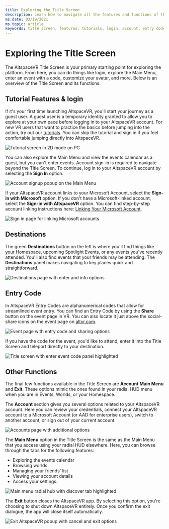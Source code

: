 ```yaml
---
title: Exploring the Title Screen
description: Learn how to navigate all the features and functions of the AltspaceVR Title Screen as a first time or returning user.
ms.date: 03/19/2021
ms.topic: article
keywords: title screen, features, tutorials, login, account, entry code, destinations
---
```


# Exploring the Title Screen

The AltspaceVR Title Screen is your primary starting point for exploring the platform. From here, you can do things like login, explore the Main Menu, enter an event with a code, customize your avatar, and more. Below is an overview of the Title Screen and its functions. 

## Tutorial Features & login 

If it's your first time launching AltspaceVR, you'll start your journey as a guest user. A guest user is a temporary identity granted to allow you to explore at your own pace before logging in to your AltspaceVR account. For new VR users that want to practice the basics before jumping into the action, try out our [tutorials](../tutorials/host-tools-overview.md). You can skip the tutorial and sign in if you feel comfortable jumping directly into AltspaceVR. 

![Tutorial screen in 2D mode on PC](images/title-screen-01.png)

You can also explore the Main Menu and view the events calendar as a guest, but you can't enter events. Account sign-in is required to navigate beyond the Title Screen. To continue, log in to your AltspaceVR account by selecting the **Sign In** option. 

![Account signup popup on the Main Menu](images/title-screen-03.png)

If your AltspaceVR account links to your Microsoft Account, select the **Sign-in with Microsoft** option. If you don't have a Microsoft-linked account, select the **Sign-in with AltspaceVR** option. You can find step-by-step account linking instructions here: [Linking Your Microsoft Account](../getting-started/linking-microsoft-account.md). 

![Sign in page for linking Microsoft accounts](images/title-screen-02.png)

## Destinations 

The green **Destinations** button on the left is where you'll find things like your Homespace, upcoming Spotlight Events, or any events you've recently attended. You'll also find events that your friends may be attending. The **Destinations** panel makes navigating to key places quick and straightforward. 

![Destinations page with enter and info options](images/title-screen-04.png)

## Entry Code 

In AltspaceVR Entry Codes are alphanumerical codes that allow for streamlined event entry. You can find an Entry Code by using the **Share** button on the event page in VR. You can also locate it just above the social-share icons on the event page on [altvr.com](https://altvr.com). 

![Event page with entry code and sharing options](images/title-screen-05.png)

If you have the code for the event, you'd like to attend, enter it into the Title Screen and teleport directly to your destination.  

![Title screen with enter event code panel highlighted](images/title-screen-06.png)

## Other Functions 

The final few functions available in the Title Screen are **Account** **Main Menu** and **Exit**. These options mimic the ones found in your radial HUD menu when you are in Events, Worlds, or your Homespace. 

The **Account** section gives you several options related to your AltspaceVR account. Here you can review your credentials, connect your AltspaceVR account to a Microsoft Account (or AAD for enterprise users), switch to another account, or sign out of your current account. 

![Accounts page with additional options](images/title-screen-07.png)

The **Main Menu** option in the Title Screen is the same as the Main Menu that you access using your radial HUD elsewhere. Here, you can browse through the tabs for the following features:

* Exploring the events calendar
* Browsing worlds
* Managing your friends' list
* Viewing your account details
* Access your settings.

![Main menu radial hub with discover tab highlighted](images/title-screen-08.png)

The **Exit** button closes the AltspaceVR app. By selecting this option, you're choosing to shut down AltspaceVR entirely. Once you confirm the exit dialogue, the app will close itself automatically. 

![Exit AltspaceVR popup with cancel and exit options](images/title-screen-09.png)